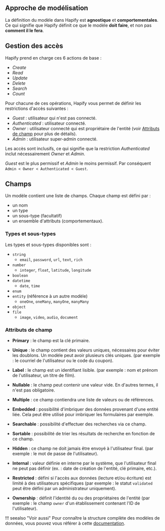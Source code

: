 ## Approche de modélisation

La définition du modèle dans Hapify est **agnostique** et **comportementales**. Ce qui signifie que Hapify définit ce que le modèle **doit faire**, et non pas **comment il le fera**.

## <a name="access"></a>Gestion des accès

Hapify prend en charge ces 6 actions de base :

- _Create_
- _Read_
- _Update_
- _Delete_
- _Search_
- _Count_

Pour chacune de ces opérations, Hapify vous permet de définir les restrictions d'accès suivantes :

- _Guest_ : utilisateur qui n'est pas connecté.
- _Authenticated_ : utilisateur connecté.
- _Owner_ : utilisateur connecté qui est propriétaire de l'entité (voir [Attributs de champ](#fields) pour plus de détails).
- _Admin_ : utilisateur super-admin connecté.

Les accès sont inclusifs, ce qui signifie que la restriction _Authenticated_ inclut nécessairement _Owner_ et _Admin_.

_Guest_ est le plus permissif et _Admin_ le moins permissif. Par conséquent `Admin < Owner < Authenticated < Guest`.

## <a name="fields"></a>Champs

Un modèle contient une liste de champs. Chaque champ est défini par :

- un nom
- un type
- un sous-type (facultatif)
- un ensemble d'attributs (comportementaux).

### Types et sous-types

Les types et sous-types disponibles sont :

- `string`
    - `email`, `password`, `url`, `text`, `rich`
- `number`
    - `integer`, `float`, `latitude`, `longitude`
- `boolean`
- `datetime`
    - `date`, `time`
- `enum`
- `entity` (référence à un autre modèle)
    - `oneOne`, `oneMany`, `manyOne`, `manyMany`
- `object`
- `file`
    - `image`, `video`, `audio`, `document`

### Attributs de champ

- **Primary** : le champ est la clé primaire.

- **Unique** : le champ contient des valeurs uniques, nécessaires pour éviter les doublons. Un modèle peut avoir plusieurs clés uniques. (par exemple : le courriel de l'utilisateur ou le code du coupon).

- **Label** : le champ est un identifiant lisible. (par exemple : nom et prénom de l'utilisateur, un titre de film).

- **Nullable** : le champ peut contenir une valeur vide. En d'autres termes, il n'est pas obligatoire.

- **Multiple** : ce champ contiendra une liste de valeurs ou de références.

- **Embedded** : possibilité d'imbriquer des données provenant d'une entité liée. Cela peut être utilisé pour imbriquer les formulaires par exemple.

- **Searchable** : possibilité d'effectuer des recherches via ce champ.

- **Sortable** : possibilité de trier les résultats de recherche en fonction de ce champ.

- **Hidden** : ce champ ne doit jamais être envoyé à l'utilisateur final. (par exemple : le mot de passe de l'utilisateur).

- **Internal** : valeur définie en interne par le système, que l'utilisateur final ne peut pas définir (ex. : date de création de l'entité, clé primaire, etc.).

- **Restricted** : défini si l'accès aux données (lecture et/ou écriture) est limité à des utilisateurs spécifiques (par exemple : le statut `validated` peut être défini par un administrateur uniquement).

- **Ownership** : définit l'identité du ou des propriétaires de l'entité (par exemple : le champ `owner` d'un établissement  contenant l'ID de l'utilisateur).

!!! seealso "Voir aussi"
    Pour connaître la structure complète des modèles de données, vous pouvez vous référer à cette [documentation](../../reference/model-object.md).
